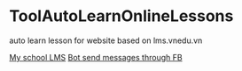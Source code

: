 # ToolAutoLearnOnlineLessons
auto learn lesson for website based on lms.vnedu.vn

[My school LMS](images/lms.png)
[Bot send messages through FB](images/fb.png)
